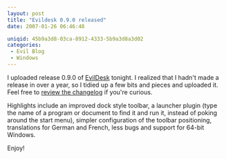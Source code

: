 ```yaml
---
layout: post
title: "Evildesk 0.9.0 released"
date: 2007-01-26 06:46:48

uniqid: 45b9a3d8-03ca-8912-4333-5b9a3d8a3d02
categories: 
 - Evil Blog
 - Windows
---
```

<p>I uploaded release 0.9.0 of <a href="http://evildesk.wezfurlong.org/">EvilDesk</a> tonight.  I realized that I hadn't made a release in over a year, so I tidied up a few bits and pieces and uploaded it.  Feel free to <a href="http://evildesk.wezfurlong.org/changelog.php">review the changelog</a> if you're curious.   </p>
<p>Highlights include an improved dock style toolbar, a launcher plugin (type the name of a program or document to find it and run it, instead of poking around the start menu), simpler configuration of the toolbar positioning, translations for German and French, less bugs and support for 64-bit Windows.   </p>
<p>Enjoy!  </p>
